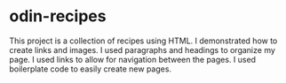 # odin-recipes

This project is a collection of recipes using HTML. I demonstrated how to create links and images. I used paragraphs and headings to organize my page. I used links to allow for navigation between the pages. I used boilerplate code to easily create new pages.